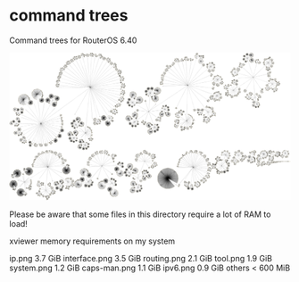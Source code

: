 # command trees
Command trees for RouterOS 6.40

![Overview](https://github.com/0ki/mikrotik-tools/raw/master/command_trees/__overview.png)


Please be aware that some files in this directory require a lot of RAM to load!

xviewer memory requirements on my system


ip.png			3.7 GiB
interface.png	3.5 GiB
routing.png		2.1 GiB
tool.png		1.9 GiB
system.png		1.2 GiB
caps-man.png	1.1 GiB
ipv6.png		0.9 GiB
others		  <	600 MiB
